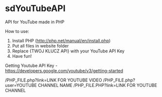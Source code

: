 # sdYouTubeAPI
API for YouTube made in PHP

How to use:
1. Install PHP (http://php.net/manual/en/install.php)
2. Put all files in website folder
3. Replace {TWOJ KLUCZ API} with your YouTube API Key
4. Have fun!

Getting Youtube API Key - https://developers.google.com/youtube/v3/getting-started

/PHP_FILE.php?link=LINK FOR YOUTUBE VIDEO
/PHP_FILE.php?user=YOUTUBE CHANNEL NAME
/PHP_FILE.PHP?link=LINK FOR YOUTUBE CHANNEL
